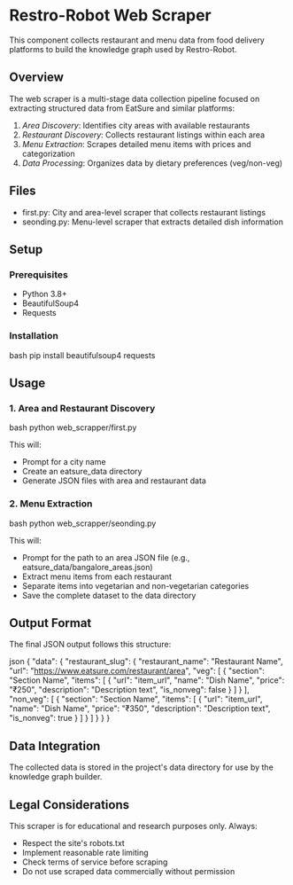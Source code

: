 # Restro-Robot Web Scraper

This component collects restaurant and menu data from food delivery platforms to build the knowledge graph used by Restro-Robot.

## Overview

The web scraper is a multi-stage data collection pipeline focused on extracting structured data from EatSure and similar platforms:

1. *Area Discovery*: Identifies city areas with available restaurants
2. *Restaurant Discovery*: Collects restaurant listings within each area
3. *Menu Extraction*: Scrapes detailed menu items with prices and categorization
4. *Data Processing*: Organizes data by dietary preferences (veg/non-veg)

## Files

- first.py: City and area-level scraper that collects restaurant listings
- seonding.py: Menu-level scraper that extracts detailed dish information

## Setup

### Prerequisites

- Python 3.8+
- BeautifulSoup4
- Requests

### Installation

bash
pip install beautifulsoup4 requests


## Usage

### 1. Area and Restaurant Discovery

bash
python web_scrapper/first.py


This will:
- Prompt for a city name
- Create an eatsure_data directory
- Generate JSON files with area and restaurant data

### 2. Menu Extraction

bash
python web_scrapper/seonding.py


This will:
- Prompt for the path to an area JSON file (e.g., eatsure_data/bangalore_areas.json)
- Extract menu items from each restaurant
- Separate items into vegetarian and non-vegetarian categories
- Save the complete dataset to the data directory

## Output Format

The final JSON output follows this structure:

json
{
  "data": {
    "restaurant_slug": {
      "restaurant_name": "Restaurant Name",
      "url": "https://www.eatsure.com/restaurant/area",
      "veg": [
        {
          "section": "Section Name",
          "items": [
            {
              "url": "item_url",
              "name": "Dish Name",
              "price": "₹250",
              "description": "Description text",
              "is_nonveg": false
            }
          ]
        }
      ],
      "non_veg": [
        {
          "section": "Section Name",
          "items": [
            {
              "url": "item_url",
              "name": "Dish Name",
              "price": "₹350",
              "description": "Description text",
              "is_nonveg": true
            }
          ]
        }
      ]
    }
  }
}


## Data Integration

The collected data is stored in the project's data directory for use by the knowledge graph builder.

## Legal Considerations

This scraper is for educational and research purposes only. Always:
- Respect the site's robots.txt
- Implement reasonable rate limiting
- Check terms of service before scraping
- Do not use scraped data commercially without permission
